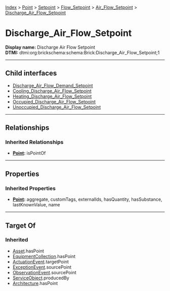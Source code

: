 [Index](../../../../../Index.md) > [Point](../../../../Point.md) > [Setpoint](../../../Setpoint.md) > [Flow_Setpoint](../../Flow_Setpoint.md) > [Air_Flow_Setpoint](../Air_Flow_Setpoint.md) > [Discharge_Air_Flow_Setpoint](#)
# Discharge_Air_Flow_Setpoint

**Display name:** Discharge Air Flow Setpoint<br />
**DTMI:** dtmi:org:brickschema:schema:Brick:Discharge_Air_Flow_Setpoint;1

---

## Child interfaces
* [Discharge_Air_Flow_Demand_Setpoint](Discharge_Air_Flow_Demand_Setpoint.md)
* [Cooling_Discharge_Air_Flow_Setpoint](Cooling_Discharge_Air_Flow_Setpoint/Cooling_Discharge_Air_Flow_Setpoint.md)
* [Heating_Discharge_Air_Flow_Setpoint](Heating_Discharge_Air_Flow_Setpoint/Heating_Discharge_Air_Flow_Setpoint.md)
* [Occupied_Discharge_Air_Flow_Setpoint](Occupied_Discharge_Air_Flow_Setpoint/Occupied_Discharge_Air_Flow_Setpoint.md)
* [Unoccupied_Discharge_Air_Flow_Setpoint](Unoccupied_Discharge_Air_Flow_Setpoint/Unoccupied_Discharge_Air_Flow_Setpoint.md)

---

## Relationships
### Inherited Relationships
* **[Point](../../../../Point.md):** isPointOf

---

## Properties
### Inherited Properties
* **[Point](../../../../Point.md):** aggregate, customTags, externalIds, hasQuantity, hasSubstance, lastKnownValue, name

---

## Target Of
### Inherited
* [Asset](../../../../../Asset/Asset.md).hasPoint
* [EquipmentCollection](../../../../../Collection/AssetCollection/EquipmentCollection/EquipmentCollection.md).hasPoint
* [ActuationEvent](../../../../../Event/PointEvent/ActuationEvent.md).targetPoint
* [ExceptionEvent](../../../../../Event/PointEvent/ExceptionEvent.md).sourcePoint
* [ObservationEvent](../../../../../Event/PointEvent/ObservationEvent.md).sourcePoint
* [ServiceObject](../../../../../Information/ServiceObject/ServiceObject.md).producedBy
* [Architecture](../../../../../Space/Architecture/Architecture.md).hasPoint
